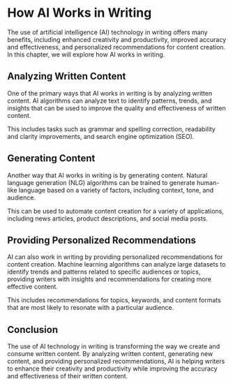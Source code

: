 How AI Works in Writing
===============================================================

The use of artificial intelligence (AI) technology in writing offers many benefits, including enhanced creativity and productivity, improved accuracy and effectiveness, and personalized recommendations for content creation. In this chapter, we will explore how AI works in writing.

Analyzing Written Content
-------------------------

One of the primary ways that AI works in writing is by analyzing written content. AI algorithms can analyze text to identify patterns, trends, and insights that can be used to improve the quality and effectiveness of written content.

This includes tasks such as grammar and spelling correction, readability and clarity improvements, and search engine optimization (SEO).

Generating Content
------------------

Another way that AI works in writing is by generating content. Natural language generation (NLG) algorithms can be trained to generate human-like language based on a variety of factors, including context, tone, and audience.

This can be used to automate content creation for a variety of applications, including news articles, product descriptions, and social media posts.

Providing Personalized Recommendations
--------------------------------------

AI can also work in writing by providing personalized recommendations for content creation. Machine learning algorithms can analyze large datasets to identify trends and patterns related to specific audiences or topics, providing writers with insights and recommendations for creating more effective content.

This includes recommendations for topics, keywords, and content formats that are most likely to resonate with a particular audience.

Conclusion
----------

The use of AI technology in writing is transforming the way we create and consume written content. By analyzing written content, generating new content, and providing personalized recommendations, AI is helping writers to enhance their creativity and productivity while improving the accuracy and effectiveness of their written content.
